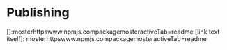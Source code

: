 # Publishing 
[]:mosterhttpswww.npmjs.compackagemosteractiveTab=readme
[link text itself]: mosterhttpswww.npmjs.compackagemosteractiveTab=readme
